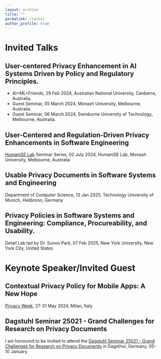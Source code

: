 ```yaml
---
layout: archive
title: ""
permalink: /talks/
author_profile: true
---
```


<style>
table.imgtable, table.imgtable td{
  border: none;
  /* height: auto; */
  /* text-align: left; */
}

</style>

# <i class="fa fa-fw fa-copy"></i> Invited Talks

## User-centered Privacy Enhancement in AI Systems Driven by Policy and Regulatory Principles. 

<ul>
  <li> AI+ML+Friends, 29 Feb 2024, Australian National University, Canberra, Australia. </li>
  <li> Guest Seminar, 05 March 2024, Monash University, Melbourne, Australia. </li>
  <li> Guest Seminar, 06 March 2024, Swinburne University of Technology, Melbourne, Australia. </li>
</ul>

## User-Centered and Regulation-Driven Privacy Enhancements in Software Engineering 

[HumaniSE Lab](https://www.monash.edu/it/humanise-lab) Seminar Series, 02 July 2024, HumaniSE Lab, Monash University, Melbourne, Australia

## Usable Privacy Documents in Software Systems and Engineering

Department of Computer Science, 13 Jan 2025, Technology University of Munich, Heilbronn, Germany

## Privacy Policies in Software Systems and Engineering: Compliance, Procureability, and Usability.

Detail Lab led by Dr. Sunoo Park, 07 Feb 2025, New York University, New York City, United States

# <i class="fa fa-fw fa-copy"></i> Keynote Speaker/Invited Guest

## Contextual Privacy Policy for Mobile Apps: A New Hope

[Privacy Week](https://privacyweek.it/speaker/shidong-pan/), 27-31 May 2024, Milan, Italy

## Dagstuhl Seminar 25021 - Grand Challenges for Research on Privacy Documents

I am honoured to be invited to attend the <a href="https://www.dagstuhl.de/en/seminars/seminar-calendar/seminar-details/25021"> Dagstuhl Seminar 25021 - Grand Challenges for Research on Privacy Documents</a> in Dagsthul, Germany, 05-10 January 
